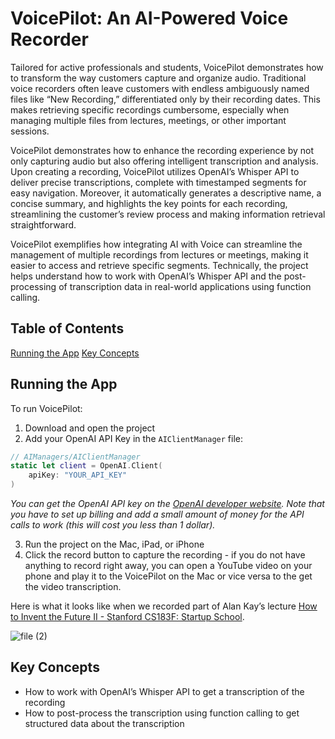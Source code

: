 # VoicePilot: An AI-Powered Voice Recorder

Tailored for active professionals and students, VoicePilot demonstrates how to transform the way customers capture and organize audio. Traditional voice recorders often leave customers with endless ambiguously named files like “New Recording,” differentiated only by their recording dates. This makes retrieving specific recordings cumbersome, especially when managing multiple files from lectures, meetings, or other important sessions. 

VoicePilot demonstrates how to enhance the recording experience by not only capturing audio but also offering intelligent transcription and analysis. Upon creating a recording, VoicePilot utilizes OpenAI’s Whisper API to deliver precise transcriptions, complete with timestamped segments for easy navigation. Moreover, it automatically generates a descriptive name, a concise summary, and highlights the key points for each recording, streamlining the customer’s review process and making information retrieval straightforward.

VoicePilot exemplifies how integrating AI with Voice can streamline the management of multiple recordings from lectures or meetings, making it easier to access and retrieve specific segments. Technically, the project helps understand how to work with OpenAI’s Whisper API and the post-processing of transcription data in real-world applications using function calling. 

## Table of Contents
[Running the App](#running-the-app)
[Key Concepts](#key-concepts)

## Running the App

To run VoicePilot:

1. Download and open the project
2. Add your OpenAI API Key in the `AIClientManager` file:

```swift
// AIManagers/AIClientManager
static let client = OpenAI.Client(
    apiKey: "YOUR_API_KEY"
)
```

*You can get the OpenAI API key on the [OpenAI developer website](https://platform.openai.com/). Note that you have to set up billing and add a small amount of money for the API calls to work (this will cost you less than 1 dollar).* 

3. Run the project on the Mac, iPad, or iPhone
4. Click the record button to capture the recording - if you do not have anything to record right away, you can open a YouTube video on your phone and play it to the VoicePilot on the Mac or vice versa to the get the video transcription. 

Here is what it looks like when we recorded part of Alan Kay’s lecture [How to Invent the Future II - Stanford CS183F: Startup School](https://youtu.be/1e8VZlPBx_0?si=bg_mchxsLDxFb8Hz).

![file (2)](https://github.com/preternatural-explore/VoicePilot/assets/1157147/3db0797e-3e4c-4273-ad72-326b5986dc02)<br />

## Key Concepts

- How to work with OpenAI’s Whisper API to get a transcription of the recording
- How to post-process the transcription using function calling to get structured data about the transcription
